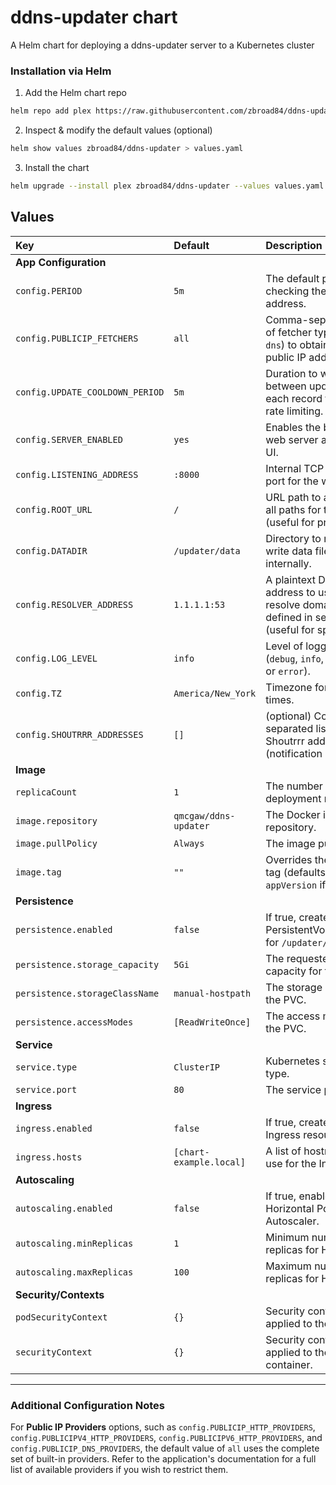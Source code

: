 # ddns-updater chart

A Helm chart for deploying a ddns-updater server to a Kubernetes cluster

### Installation via Helm

1. Add the Helm chart repo

```bash
helm repo add plex https://raw.githubusercontent.com/zbroad84/ddns-updater/gh-pages
```

2. Inspect & modify the default values (optional)

```bash
helm show values zbroad84/ddns-updater > values.yaml
```

3. Install the chart

```bash
helm upgrade --install plex zbroad84/ddns-updater --values values.yaml
```

## Values

| Key | Default | Description |
| :--- | :--- | :--- |
| **App Configuration** | | |
| `config.PERIOD` | `5m` | The default period for checking the public IP address. |
| `config.PUBLICIP_FETCHERS` | `all` | Comma-separated list of fetcher types (`http`, `dns`) to obtain the public IP address. |
| `config.UPDATE_COOLDOWN_PERIOD` | `5m` | Duration to wait between updates for each record to avoid rate limiting. |
| `config.SERVER_ENABLED` | `yes` | Enables the built-in web server and web UI. |
| `config.LISTENING_ADDRESS` | `:8000` | Internal TCP listening port for the web UI. |
| `config.ROOT_URL` | `/` | URL path to append to all paths for the webUI (useful for proxies). |
| `config.DATADIR` | `/updater/data` | Directory to read and write data files from internally. |
| `config.RESOLVER_ADDRESS` | `1.1.1.1:53` | A plaintext DNS address to use to resolve domain names defined in settings (useful for split DNS). |
| `config.LOG_LEVEL` | `info` | Level of logging (`debug`, `info`, `warning`, or `error`). |
| `config.TZ` | `America/New_York` | Timezone for accurate times. |
| `config.SHOUTRRR_ADDRESSES` | `[]` | (optional) Comma-separated list of Shoutrrr addresses (notification services). |
| **Image** | | |
| `replicaCount` | `1` | The number of deployment replicas. |
| `image.repository` | `qmcgaw/ddns-updater` | The Docker image repository. |
| `image.pullPolicy` | `Always` | The image pull policy. |
| `image.tag` | `""` | Overrides the image tag (defaults to chart `appVersion` if empty). |
| **Persistence** | | |
| `persistence.enabled` | `false` | If true, creates a PersistentVolumeClaim for `/updater/data`. |
| `persistence.storage_capacity` | `5Gi` | The requested storage capacity for the PVC. |
| `persistence.storageClassName` | `manual-hostpath` | The storage class for the PVC. |
| `persistence.accessModes` | `[ReadWriteOnce]` | The access modes for the PVC. |
| **Service** | | |
| `service.type` | `ClusterIP` | Kubernetes service type. |
| `service.port` | `80` | The service port. |
| **Ingress** | | |
| `ingress.enabled` | `false` | If true, creates an Ingress resource. |
| `ingress.hosts` | `[chart-example.local]` | A list of hostnames to use for the Ingress. |
| **Autoscaling** | | |
| `autoscaling.enabled` | `false` | If true, enables Horizontal Pod Autoscaler. |
| `autoscaling.minReplicas` | `1` | Minimum number of replicas for HPA. |
| `autoscaling.maxReplicas` | `100` | Maximum number of replicas for HPA. |
| **Security/Contexts** | | |
| `podSecurityContext` | `{}` | Security context applied to the pod. |
| `securityContext` | `{}` | Security context applied to the container. |

---

### Additional Configuration Notes

For **Public IP Providers** options, such as `config.PUBLICIP_HTTP_PROVIDERS`, `config.PUBLICIPV4_HTTP_PROVIDERS`, `config.PUBLICIPV6_HTTP_PROVIDERS`, and `config.PUBLICIP_DNS_PROVIDERS`, the default value of `all` uses the complete set of built-in providers. Refer to the application's documentation for a full list of available providers if you wish to restrict them.